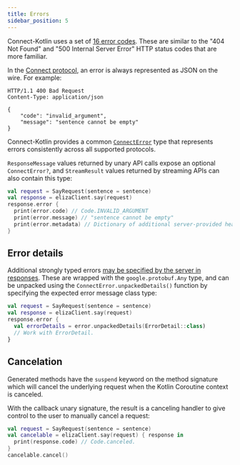 ```yaml
---
title: Errors
sidebar_position: 5
---
```


Connect-Kotlin uses a set of [16 error codes](../protocol.md#error-codes).
These are similar to the "404 Not Found" and
"500 Internal Server Error" HTTP status codes that are more familiar.

In the [Connect protocol](../protocol.md), an error is
always represented as JSON on the wire. For example:

```
HTTP/1.1 400 Bad Request
Content-Type: application/json

{
    "code": "invalid_argument",
    "message": "sentence cannot be empty"
}
```

Connect-Kotlin provides a common [`ConnectError`][connect-error-source] type
that represents errors consistently across all supported protocols.

`ResponseMessage` values returned by unary API calls expose an
optional `ConnectError?`, and `StreamResult` values returned by
streaming APIs can also contain this type:

```kotlin
val request = SayRequest(sentence = sentence)
val response = elizaClient.say(request)
response.error {
  print(error.code) // Code.INVALID_ARGUMENT
  print(error.message) // "sentence cannot be empty"
  print(error.metadata) // Dictionary of additional server-provided headers/trailers
}
```

## Error details

Additional strongly typed errors
[may be specified by the server in responses](../protocol.md#error-end-stream).
These are wrapped with the `google.protobuf.Any` type,
and can be unpacked using the `ConnectError.unpackedDetails()` function by
specifying the expected error message class type:

```kotlin
val request = SayRequest(sentence = sentence)
val response = elizaClient.say(request)
response.error {
  val errorDetails = error.unpackedDetails(ErrorDetail::class)
  // Work with ErrorDetail.
}
```

## Cancelation

Generated methods have the `suspend` keyword on the method signature which will cancel the underlying
request when the Kotlin Coroutine context is canceled.

With the callback unary signature, the result is a canceling handler
to give control to the user to manually cancel a request:

```kotlin
val request = SayRequest(sentence = sentence)
val cancelable = elizaClient.say(request) { response in
  print(response.code) // Code.canceled.
}
cancelable.cancel()
```

[connect-error-source]: https://github.com/connectrpc/connect-kotlin/blob/main/library/src/main/kotlin/com/connectrpc/ConnectError.kt
